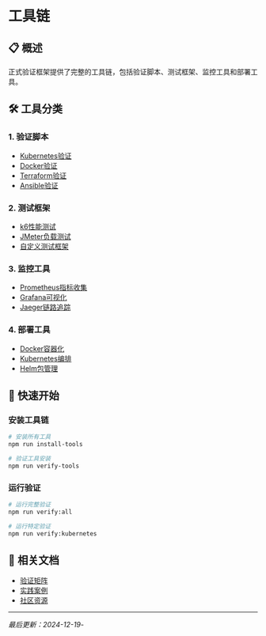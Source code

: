 # 工具链

## 📋 概述

正式验证框架提供了完整的工具链，包括验证脚本、测试框架、监控工具和部署工具。

## 🛠️ 工具分类

### 1. 验证脚本

- [Kubernetes验证](verification-scripts/kubernetes/)
- [Docker验证](verification-scripts/docker/)
- [Terraform验证](verification-scripts/terraform/)
- [Ansible验证](verification-scripts/ansible/)

### 2. 测试框架

- [k6性能测试](testing-frameworks/k6/)
- [JMeter负载测试](testing-frameworks/jmeter/)
- [自定义测试框架](testing-frameworks/custom/)

### 3. 监控工具

- [Prometheus指标收集](monitoring/prometheus/)
- [Grafana可视化](monitoring/grafana/)
- [Jaeger链路追踪](monitoring/jaeger/)

### 4. 部署工具

- [Docker容器化](deployment/docker/)
- [Kubernetes编排](deployment/kubernetes/)
- [Helm包管理](deployment/helm/)

## 🚀 快速开始

### 安装工具链

```bash
# 安装所有工具
npm run install-tools

# 验证工具安装
npm run verify-tools
```

### 运行验证

```bash
# 运行完整验证
npm run verify:all

# 运行特定验证
npm run verify:kubernetes
```

## 🔗 相关文档

- [验证矩阵](../VERIFICATION_MATRIX.md)
- [实践案例](../examples/README.md)
- [社区资源](../community/README.md)

---

*最后更新：2024-12-19*-

